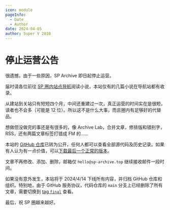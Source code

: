 ```yaml
---
icon: module
pageInfo:
  - Date
  - Author
date: 2024-04-05
author: Super V 2038
---
```


# 停止运营公告

很遗憾，由于一些原因，SP Archive 即日起停止运营。

届时请各位前往 [SP 圈内站点导航](https://home.spankingcloud.org/)阅读小说，本站仅有的几篇小说在导航站都有收录。

<!-- more -->

从建站到关站只有短短四个月，中间还重建过一次，真正运营的时间实在是很短，读者也不会多（可能是 12 位）。所以这不是什么大事，而且圈内有足够好的代替品。

想做但没做完的事还是有很多的，像 Archive Lab，合并文章，修排版和错别字，RSS，还有两篇文章标签打错成 FM 的……

本站的 [GitHub 仓库](https://github.com/sp-archive/sp-archive)已转为公开，任何人都可以查看全部源代码及历史记录。如果有人认为有一点价值，可以[下载最后一个正常的版本](https://github.com/sp-archive/sp-archive/archive/refs/tags/final.zip)。

文章不再修改、添加、删除，邮箱仅 `hello@sp-archive.top` 继续接收邮件一段时间。

如果没有意外发生，本站将于 2024/4/14 下线所有内容，并归档 GitHub 仓库和组织。特别地，由于 GitHub 服务协议，代码仓库的 `main` 分支上已经删除了所有文章，需要切换到 [tag `final`](https://github.com/sp-archive/sp-archive/tree/final) 查看。

最后，祝 SP 圈越来越好。

<RIP />

